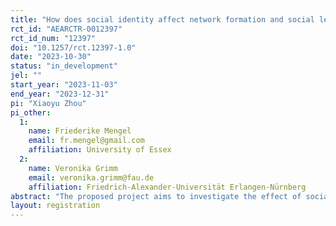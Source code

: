 ```yaml
---
title: "How does social identity affect network formation and social learning"
rct_id: "AEARCTR-0012397"
rct_id_num: "12397"
doi: "10.1257/rct.12397-1.0"
date: "2023-10-30"
status: "in_development"
jel: ""
start_year: "2023-11-03"
end_year: "2023-12-31"
pi: "Xiaoyu Zhou"
pi_other:
  1:
    name: Friederike Mengel
    email: fr.mengel@gmail.com
    affiliation: University of Essex
  2:
    name: Veronika Grimm
    email: veronika.grimm@fau.de
    affiliation: Friedrich-Alexander-Universität Erlangen-Nürnberg
abstract: "The proposed project aims to investigate the effect of social identity on the dynamics of social learning in networks. Social learning, i.e. learning by observing or communicating with others, plays a key role in individuals, firms, and governments’ decision-making processes. A lot of casual evidence suggests that both the learners and the sources social identity play a crucial role in how information from others is processed. Despite this fact there is little research on this question. In this project we study whether and how the social identity of an information source affects the perception of credibility of information, the willingness to update based on this information and ultimately how those factors affect learning dynamics in networks."
layout: registration
---
```


